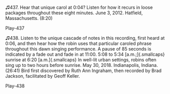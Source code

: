 ♫437. Hear that unique carol at 0:04? Listen for how it recurs in loose
packages throughout these eight minutes. June 3, 2012. Hatfield,
Massachusetts. (8:20)

Play-437

♫438. Listen to the unique cascade of notes in this recording, first
heard at 0:06, and then hear how the robin uses that particular caroled
phrase throughout this dawn singing performance. A pause of 85 seconds
is indicated by a fade out and fade in at 11:00. 5:08 to 5:34
[a.m.;]{.smallcaps} sunrise at 6:20 [a.m.]{.smallcaps} In well-lit urban
settings, robins often sing up to two hours before sunrise. May 30,
2018. Indianapolis, Indiana. (26:41) Bird first discovered by Ruth Ann
Ingraham, then recorded by Brad Jackson, facilitated by Geoff Keller.

Play-438
